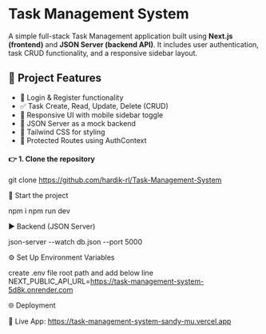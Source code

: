 # Task Management System

A simple full-stack Task Management application built using **Next.js (frontend)** and **JSON Server (backend API)**. It includes user authentication, task CRUD functionality, and a responsive sidebar layout.


## 🚀 Project Features

- 🔐 Login & Register functionality
- ✅ Task Create, Read, Update, Delete (CRUD)
- 📱 Responsive UI with mobile sidebar toggle
- 💾 JSON Server as a mock backend
- 🎨 Tailwind CSS for styling
- 🔄 Protected Routes using AuthContext


#### 👉 1. Clone the repository

git clone https://github.com/hardik-rl/Task-Management-System


🚀 Start the project

npm i
npm run dev


▶️ Backend (JSON Server)

json-server --watch db.json --port 5000


⚙️ Set Up Environment Variables

create .env file root path and  add below line
NEXT_PUBLIC_API_URL=https://task-management-system-5d8k.onrender.com


🌐 Deployment

🚀 Live App: https://task-management-system-sandy-mu.vercel.app